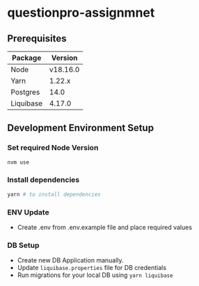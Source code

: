 # questionpro-assignmnet

## Prerequisites

| **Package** | **Version** |
| ----------- | ----------- |
| Node        | v18.16.0    |
| Yarn        | 1.22.x      |
| Postgres    | 14.0        |
| Liquibase   | 4.17.0      |

## Development Environment Setup

### Set required Node Version

```sh
nvm use
```

### Install dependencies

```sh
yarn # to install dependencies
```

### ENV Update

- Create .env from .env.example file and place required values

### DB Setup

- Create new DB Application manually.
- Update `liquibase.properties` file for DB credentials
- Run migrations for your local DB using `yarn liquibase`


